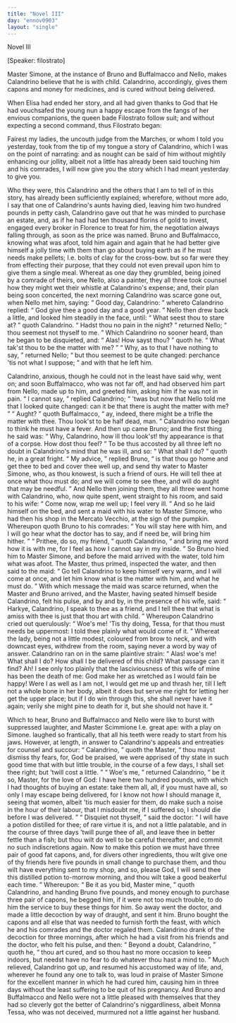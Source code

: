 ```yaml
---
title: "Novel III"
day: "ennov0903"
layout: "single"
---
```

<html>
 <head>
 </head>
 <body>
  <div id="nov0903" type="novella" who="filostrato">
   <head>
    Novel III
   </head>
   <p>
    [Speaker: filostrato]
   </p>
   <argument>
    <p>
     <milestone id="p09030001"/>
     <!--(i)-->
     Master Simone, at the instance of Bruno and Buffalmacco
 and Nello, makes Calandrino believe that he is with
 child. Calandrino, accordingly, gives them capons and
 money for medicines, and is cured without being
 delivered.
     <!--(/i)-->
    </p>
   </argument>
   <div3 type="commentary" who="author">
    <p>
     <milestone id="p09030002"/>
     <!--(sc)-->
     When
     <!--(/sc)-->
     Elisa had ended her story, and all had given thanks to
 God that He had vouchsafed the young nun a happy escape from
 the fangs of her envious companions, the queen bade Filostrato follow
 suit; and without expecting a second command, thus Filostrato
 began:
    </p>
   </div3>
   <div3 type="commentary" who="filostrato">
    <p>
     <milestone id="p09030003"/>
     Fairest my ladies, the uncouth judge from the Marches, or
 whom I told you yesterday, took from the tip of my tongue a story
 of Calandrino, which I was on the point of narrating: and as nought
 can be said of him without mightily enhancing our jollity, albeit not
 a little has already been said touching him and his comrades, I will
 now give you the story which I had meant yesterday to give you.
    </p>
   </div3>
   <p>
    <milestone id="p09030004"/>
    Who they were, this Calandrino and the others that I am to tell of
 in this story, has already been sufficiently explained; wherefore,
 without more ado, I say that one of Calandrino's aunts having died,
 leaving him two hundred pounds in petty cash, Calandrino gave out
 that he was minded to purchase an estate, and, as if he had had ten
 thousand florins of gold to invest, engaged every broker in Florence
 to treat for him, the negotiation always falling through, as soon as
 the price was named.
    <milestone id="p09030005"/>
    Bruno and Buffalmacco, knowing what was
 afoot, told him again and again that he had better give himself a
 jolly time with them than go about buying earth as if he must needs
 make pellets;
    <note>
     <!--(i)-->
     I.e.
     <!--(/i)-->
     bolts of clay for the cross-bow.
    </note>
    but
 so far were they from effecting their purpose,
    <pb n="275"/>
    that they could not even prevail upon him to give them a single
 meal.
    <milestone id="p09030006"/>
    Whereat as one day they grumbled, being joined by a comrade
 of theirs, one Nello, also a painter, they all three took counsel how
 they might wet their whistle at Calandrino's expense; and, their
 plan being soon concerted, the next morning Calandrino was scarce
 gone out, when Nello met him, saying:
    <q direct="unspecified">
     Good day, Calandrino:
    </q>
    <milestone id="p09030007"/>
    whereto Calandrino replied:
    <q direct="unspecified">
     God give thee a good day and a
 good year.
    </q>
    Nello then drew back a little, and looked him steadily
 in the face, until:
    <q direct="unspecified">
     What seest thou to stare at?
    </q>
    quoth Calandrino.
    <milestone id="p09030008"/>
    <q direct="unspecified">
     Hadst thou no pain in the night?
    </q>
    returned Nello;
    <q direct="unspecified">
     thou
 seemest not thyself to me.
    </q>
    Which Calandrino no sooner heard,
 than he began to be disquieted, and:
    <milestone id="p09030009"/>
    <q direct="unspecified">
     Alas! How sayst thou?
    </q>
    quoth he.
    <q direct="unspecified">
     What tak'st thou to be the matter with me?
    </q>
    <milestone id="p09030010"/>
    <q direct="unspecified">
     Why,
 as to that I have nothing to say,
    </q>
    returned Nello;
    <q direct="unspecified">
     but thou
 seemest to be quite changed: perchance 'tis not what I suppose;
    </q>
    and with that he left him.
   </p>
   <p>
    <milestone id="p09030011"/>
    Calandrino, anxious, though he could not in the least have said
 why, went on; and soon Buffalmacco, who was not far off, and had
 observed him part from Nello, made up to him, and greeted him,
 asking him if he was not in pain.
    <q direct="unspecified">
     I cannot say,
    </q>
    replied Calandrino;
    <q direct="unspecified">
     'twas but now that Nello told me that I looked quite changed:
 can it be that there is aught the matter with me?
    </q>
    <q direct="unspecified">
     Aught?
    </q>
    <milestone id="p09030012"/>
    quoth Buffalmacco,
    <q direct="unspecified">
     ay, indeed, there might be a trifle the matter
 with thee. Thou look'st to be half dead, man.
    </q>
    <milestone id="p09030013"/>
    Calandrino now
 began to think he must have a fever. And then up came Bruno;
 and the first thing he said was:
    <q direct="unspecified">
     Why, Calandrino, how ill thou
 look'st! thy appearance is that of a corpse. How dost thou feel?
    </q>
    <milestone id="p09030014"/>
    To be thus accosted by all three left no doubt in Calandrino's mind
 that he was ill, and so:
    <q direct="unspecified">
     What shall I do?
    </q>
    quoth he, in a great
 fright.
    <milestone id="p09030015"/>
    <q direct="unspecified">
     My advice,
    </q>
    replied Bruno,
    <q direct="unspecified">
     is that thou go home and
 get thee to bed and cover thee well up, and send thy water to
 Master Simone, who, as thou knowest, is such a friend of ours. He
 will tell thee at once what thou must do; and we will come to see
 thee, and will do aught that may be needful.
    </q>
    <milestone id="p09030016"/>
    And Nello then
 joining them, they all three went home with Calandrino, who, now
 quite spent, went straight to his room, and said to his wife:
    <q direct="unspecified">
     Come
 now, wrap me well up; I feel very ill.
    </q>
    <milestone id="p09030017"/>
    And so he laid himself on
 the bed, and sent a maid with his water to Master Simone, who had
 then his shop in the Mercato Vecchio, at the sign of the pumpkin.
    <pb n="276"/>
    Whereupon quoth Bruno to his comrades:
    <q direct="unspecified">
     You will stay here
 with him, and I will go hear what the doctor has to say, and if need
 be, will bring him hither.
    </q>
    <milestone id="p09030018"/>
    <q direct="unspecified">
     Prithee, do so, my friend,
    </q>
    quoth
 Calandrino,
    <q direct="unspecified">
     and bring me word how it is with me, for I feel as
 how I cannot say in my inside.
    </q>
    <milestone id="p09030019"/>
    So Bruno hied him to Master
 Simone, and before the maid arrived with the water, told him what
 was afoot. The Master, thus primed, inspected the water, and then
 said to the maid:
    <q direct="unspecified">
     Go tell Calandrino to keep himself very warm,
 and I will come at once, and let him know what is the matter with
 him, and what he must do.
    </q>
    <milestone id="p09030020"/>
    With which message the maid was
 scarce returned, when the Master and Bruno arrived, and the Master,
 having seated himself beside Calandrino, felt his pulse, and by and by,
 in the presence of his wife, said:
    <q direct="unspecified">
     Harkye, Calandrino, I speak to
 thee as a friend, and I tell thee that what is amiss with thee is just
 that thou art with child.
    </q>
    <milestone id="p09030021"/>
    Whereupon Calandrino cried out querulously:
    <q direct="unspecified">
     Woe's me! 'Tis thy doing, Tessa, for that thou must
 needs be uppermost: I told thee plainly what would come of it.
    </q>
    <milestone id="p09030022"/>
    Whereat the lady, being not a little modest, coloured from brow to
 neck, and with downcast eyes, withdrew from the room, saying
 never a word by way of answer.
    <milestone id="p09030023"/>
    Calandrino ran on in the same
 plaintive strain:
    <q direct="unspecified">
     Alas! woe's me! What shall I do? How shall
 I be delivered of this child? What passage can it find? Ah! I see
 only too plainly that the lasciviousness of this wife of mine has been
 the death of me: God make her as wretched as I would fain be
 happy!
     <milestone id="p09030024"/>
     Were I as well as I am not, I would get me up and thrash
 her, till I left not a whole bone in her body, albeit it does but serve
 me right for letting her get the upper place; but if I do win through
 this, she shall never have it again; verily she might pine to death for
 it, but she should not have it.
    </q>
   </p>
   <p>
    <milestone id="p09030025"/>
    Which to hear, Bruno and Buffalmacco and Nello were like to
 burst with suppressed laughter, and Master Scimmione
    <note>
     <!--(i)-->
     I.e.
     <!--(/i)-->
     great
 ape: with a play on Simone.
    </note>
    laughed so
 frantically, that all his teeth were ready to start from his jaws.
    <milestone id="p09030026"/>
    However,
 at length, in answer to Calandrino's appeals and entreaties for
 counsel and succour:
    <q direct="unspecified">
     Calandrino,
    </q>
    quoth the Master,
    <q direct="unspecified">
     thou
 mayst dismiss thy fears, for, God be praised, we were apprised of thy
 state in such good time that with but little trouble, in the course of a
 few days, I shall set thee right; but 'twill cost a little.
    </q>
    <milestone id="p09030027"/>
    <q direct="unspecified">
     Woe's
     <pb n="277"/>
     me,
    </q>
    returned Calandrino,
    <q direct="unspecified">
     be it so, Master, for the love of God:
 I have here two hundred pounds, with which I had thoughts of buying
 an estate: take them all, all, if you must have all, so only I may escape
 being delivered, for I know not how I should manage it, seeing that
 women, albeit 'tis much easier for them, do make such a noise in
 the hour of their labour, that I misdoubt me, if I suffered so, I should
 die before I was delivered.
    </q>
    <milestone id="p09030028"/>
    <q direct="unspecified">
     Disquiet not thyself,
    </q>
    said the
 doctor:
    <q direct="unspecified">
     I will have a potion distilled for thee; of rare virtue it is, and not
 a little palatable, and in the course of three days 'twill purge thee of
 all, and leave thee in better fettle than a fish; but thou wilt do well
 to be careful thereafter, and commit no such indiscretions again.
     <milestone id="p09030029"/>
     Now to make this potion we must have three pair of good fat
 capons, and, for divers other ingredients, thou wilt give one of thy
 friends here five pounds in small change to purchase them, and thou
 wilt have everything sent to my shop, and so, please God, I will
 send thee this distilled potion to-morrow morning, and thou wilt
 take a good beakerful each time.
    </q>
    <milestone id="p09030030"/>
    Whereupon:
    <q direct="unspecified">
     Be it as you
 bid, Master mine,
    </q>
    quoth Calandrino, and handing Bruno five
 pounds, and money enough to purchase three pair of capons, he
 begged him, if it were not too much trouble, to do him the service
 to buy these things for him.
    <milestone id="p09030031"/>
    So away went the doctor, and made a
 little decoction by way of draught, and sent it him. Bruno bought
 the capons and all else that was needed to furnish forth the feast,
 with which he and his comrades and the doctor regaled them.
    <milestone id="p09030032"/>
    Calandrino drank of the decoction for three mornings, after which
 he had a visit from his friends and the doctor, who felt his pulse, and
 then:
    <q direct="unspecified">
     Beyond a doubt, Calandrino,
    </q>
    quoth he,
    <q direct="unspecified">
     thou art cured,
 and so thou hast no more occasion to keep indoors, but needst have
 no fear to do whatever thou hast a mind to.
    </q>
    <milestone id="p09030033"/>
    Much relieved,
 Calandrino got up, and resumed his accustomed way of life, and,
 wherever he found any one to talk to, was loud in praise of
 Master Simone for the excellent manner in which he had cured
 him, causing him in three days without the least suffering to
 be quit of his pregnancy. And Bruno and Buffalmacco and
 Nello were not a little pleased with themselves that they had so
 cleverly got the better of Calandrino's niggardliness, albeit Monna
 Tessa, who was not deceived, murmured not a little against her
 husband.
   </p>
  </div>
 </body>
</html>
